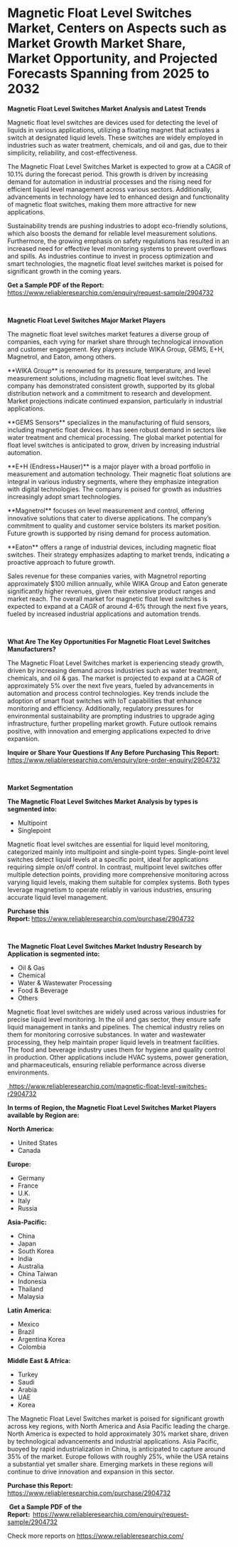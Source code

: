 <p><h1>Magnetic Float Level Switches Market, Centers on Aspects such as Market Growth Market Share, Market Opportunity, and Projected Forecasts Spanning from 2025 to 2032</h1></p><p><strong>Magnetic Float Level Switches Market Analysis and Latest Trends</strong></p>
<p><p>Magnetic float level switches are devices used for detecting the level of liquids in various applications, utilizing a floating magnet that activates a switch at designated liquid levels. These switches are widely employed in industries such as water treatment, chemicals, and oil and gas, due to their simplicity, reliability, and cost-effectiveness.</p><p>The Magnetic Float Level Switches Market is expected to grow at a CAGR of 10.1% during the forecast period. This growth is driven by increasing demand for automation in industrial processes and the rising need for efficient liquid level management across various sectors. Additionally, advancements in technology have led to enhanced design and functionality of magnetic float switches, making them more attractive for new applications.</p><p>Sustainability trends are pushing industries to adopt eco-friendly solutions, which also boosts the demand for reliable level measurement solutions. Furthermore, the growing emphasis on safety regulations has resulted in an increased need for effective level monitoring systems to prevent overflows and spills. As industries continue to invest in process optimization and smart technologies, the magnetic float level switches market is poised for significant growth in the coming years.</p></p>
<p><strong>Get a Sample PDF of the Report:&nbsp;</strong> <a href="https://www.reliableresearchiq.com/enquiry/request-sample/2904732?utm_campaign=3058&utm_medium=2&utm_source=Github&utm_content=ia&utm_term=12032025&utm_id=magnetic-float-level-switches">https://www.reliableresearchiq.com/enquiry/request-sample/2904732</a></p>
<p>&nbsp;</p>
<p><strong>Magnetic Float Level Switches Major Market Players</strong></p>
<p><p>The magnetic float level switches market features a diverse group of companies, each vying for market share through technological innovation and customer engagement. Key players include WIKA Group, GEMS, E+H, Magnetrol, and Eaton, among others.</p><p>**WIKA Group** is renowned for its pressure, temperature, and level measurement solutions, including magnetic float level switches. The company has demonstrated consistent growth, supported by its global distribution network and a commitment to research and development. Market projections indicate continued expansion, particularly in industrial applications.</p><p>**GEMS Sensors** specializes in the manufacturing of fluid sensors, including magnetic float devices. It has seen robust demand in sectors like water treatment and chemical processing. The global market potential for float level switches is anticipated to grow, driven by increasing industrial automation.</p><p>**E+H (Endress+Hauser)** is a major player with a broad portfolio in measurement and automation technology. Their magnetic float solutions are integral in various industry segments, where they emphasize integration with digital technologies. The company is poised for growth as industries increasingly adopt smart technologies.</p><p>**Magnetrol** focuses on level measurement and control, offering innovative solutions that cater to diverse applications. The company’s commitment to quality and customer service bolsters its market position. Future growth is supported by rising demand for process automation.</p><p>**Eaton** offers a range of industrial devices, including magnetic float switches. Their strategy emphasizes adapting to market trends, indicating a proactive approach to future growth.</p><p>Sales revenue for these companies varies, with Magnetrol reporting approximately $100 million annually, while WIKA Group and Eaton generate significantly higher revenues, given their extensive product ranges and market reach. The overall market for magnetic float level switches is expected to expand at a CAGR of around 4-6% through the next five years, fueled by increased industrial applications and automation trends.</p></p>
<p>&nbsp;</p>
<p><strong>What Are The Key Opportunities For Magnetic Float Level Switches Manufacturers?</strong></p>
<p><p>The Magnetic Float Level Switches market is experiencing steady growth, driven by increasing demand across industries such as water treatment, chemicals, and oil & gas. The market is projected to expand at a CAGR of approximately 5% over the next five years, fueled by advancements in automation and process control technologies. Key trends include the adoption of smart float switches with IoT capabilities that enhance monitoring and efficiency. Additionally, regulatory pressures for environmental sustainability are prompting industries to upgrade aging infrastructure, further propelling market growth. Future outlook remains positive, with innovation and emerging applications expected to drive expansion.</p></p>
<p><strong>Inquire or Share Your Questions If Any Before Purchasing This Report:</strong> <a href="https://www.reliableresearchiq.com/enquiry/pre-order-enquiry/2904732?utm_campaign=3058&utm_medium=2&utm_source=Github&utm_content=ia&utm_term=12032025&utm_id=magnetic-float-level-switches">https://www.reliableresearchiq.com/enquiry/pre-order-enquiry/2904732</a></p>
<p>&nbsp;</p>
<p><strong>Market Segmentation</strong></p>
<p><strong>The Magnetic Float Level Switches Market Analysis by types is segmented into:</strong></p>
<p><ul><li>Multipoint</li><li>Singlepoint</li></ul></p>
<p><p>Magnetic float level switches are essential for liquid level monitoring, categorized mainly into multipoint and single-point types. Single-point level switches detect liquid levels at a specific point, ideal for applications requiring simple on/off control. In contrast, multipoint level switches offer multiple detection points, providing more comprehensive monitoring across varying liquid levels, making them suitable for complex systems. Both types leverage magnetism to operate reliably in various industries, ensuring accurate liquid level management.</p></p>
<p><strong>Purchase this Report:&nbsp;</strong><a href="https://www.reliableresearchiq.com/purchase/2904732?utm_campaign=3058&utm_medium=2&utm_source=Github&utm_content=ia&utm_term=12032025&utm_id=magnetic-float-level-switches">https://www.reliableresearchiq.com/purchase/2904732</a></p>
<p>&nbsp;</p>
<p><strong>The Magnetic Float Level Switches Market Industry Research by Application is segmented into:</strong></p>
<p><ul><li>Oil & Gas</li><li>Chemical</li><li>Water & Wastewater Processing</li><li>Food & Beverage</li><li>Others</li></ul></p>
<p><p>Magnetic float level switches are widely used across various industries for precise liquid level monitoring. In the oil and gas sector, they ensure safe liquid management in tanks and pipelines. The chemical industry relies on them for monitoring corrosive substances. In water and wastewater processing, they help maintain proper liquid levels in treatment facilities. The food and beverage industry uses them for hygiene and quality control in production. Other applications include HVAC systems, power generation, and pharmaceuticals, ensuring reliable performance across diverse environments.</p></p>
<p><a href="https://www.reliableresearchiq.com/magnetic-float-level-switches-r2904732?utm_campaign=3058&utm_medium=2&utm_source=Github&utm_content=ia&utm_term=12032025&utm_id=magnetic-float-level-switches">&nbsp;https://www.reliableresearchiq.com/magnetic-float-level-switches-r2904732</a></p>
<p><strong>In terms of Region, the Magnetic Float Level Switches Market Players available by Region are:</strong></p>
<p>
    <p> <strong> North America: </strong>
        <ul>
            <li>United States</li>
            <li>Canada</li>
        </ul>
        </p> 
    <p> <strong> Europe: </strong>
        <ul>
            <li>Germany</li>
            <li>France</li>
            <li>U.K.</li>
            <li>Italy</li>
            <li>Russia</li>
        </ul>
        </p> 
    <p> <strong> Asia-Pacific: </strong>
        <ul>
            <li>China</li>
            <li>Japan</li>
            <li>South Korea</li>
            <li>India</li>
            <li>Australia</li>
            <li>China Taiwan</li>
            <li>Indonesia</li>
            <li>Thailand</li>
            <li>Malaysia</li>
        </ul>
        </p> 
    <p> <strong> Latin America: </strong>
        <ul>
            <li>Mexico</li>
            <li>Brazil</li>
            <li>Argentina Korea</li>
            <li>Colombia</li>
        </ul>
        </p> 
    <p> <strong> Middle East & Africa: </strong>
        <ul>
            <li>Turkey</li>
            <li>Saudi</li>
            <li>Arabia</li>
            <li>UAE</li>
            <li>Korea</li>
        </ul>
    </p>
    </p>
<p><p>The Magnetic Float Level Switches market is poised for significant growth across key regions, with North America and Asia Pacific leading the charge. North America is expected to hold approximately 30% market share, driven by technological advancements and industrial applications. Asia Pacific, buoyed by rapid industrialization in China, is anticipated to capture around 35% of the market. Europe follows with roughly 25%, while the USA retains a substantial yet smaller share. Emerging markets in these regions will continue to drive innovation and expansion in this sector.</p></p>
<p><strong>Purchase this Report: </strong><a href="https://www.reliableresearchiq.com/purchase/2904732?utm_campaign=3058&utm_medium=2&utm_source=Github&utm_content=ia&utm_term=12032025&utm_id=magnetic-float-level-switches">https://www.reliableresearchiq.com/purchase/2904732</a></p>
<p>&nbsp;<strong>Get a Sample PDF of the Report:&nbsp;&nbsp;</strong><a href="https://www.reliableresearchiq.com/enquiry/request-sample/2904732?utm_campaign=3058&utm_medium=2&utm_source=Github&utm_content=ia&utm_term=12032025&utm_id=magnetic-float-level-switches">https://www.reliableresearchiq.com/enquiry/request-sample/2904732</a></p>
<p><strong></strong></p>
<p>Check more reports on <a href="https://www.reliableresearchiq.com/?utm_campaign=3058&utm_medium=2&utm_source=Github&utm_content=ia&utm_term=12032025&utm_id=magnetic-float-level-switches">https://www.reliableresearchiq.com/</a></p>